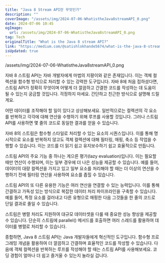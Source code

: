 ```yaml
---
title: "Java 8 Stream API란 무엇인가"
description: ""
coverImage: "/assets/img/2024-07-06-WhatistheJava8streamAPI_0.png"
date: 2024-07-06 10:45
ogImage: 
  url: /assets/img/2024-07-06-WhatistheJava8streamAPI_0.png
tag: Tech
originalTitle: "What is the Java 8 stream API?"
link: "https://medium.com/@satishlokhande5674/what-is-the-java-8-stream-api-9b61ab142618"
isUpdated: true
---
```







/assets/img/2024-07-06-WhatistheJava8streamAPI_0.png

자바 8 스트림 API는 자바 개발자에게 마법의 지팡이와 같은 존재입니다. 이는 객체 컬렉션을 함수형 방식으로 처리할 수 있는 강력한 도구입니다. 자바 8에 처음 접하셨다면, 스트림 API가 정확히 무엇이며 어떻게 더 깔끔하고 간결한 코드를 작성하는 데 도움이 될 수 있는지 궁금할 것입니다. 걱정하지 마세요. 간단하고 친근한 방식으로 설명해 드릴게요.

어떤 데이터를 조작해야 할 일이 있다고 상상해보세요. 일반적으로는 컬렉션의 각 요소를 반복하고 각각에 대해 연산을 수행하기 위해 루프를 사용할 것입니다. 그러나 스트림 API를 사용하면 몇 줄의 코드로 동일한 결과를 얻을 수 있습니다.

자바 8의 스트림은 함수형 스타일로 처리할 수 있는 요소의 시퀀스입니다. 이를 통해 명시적으로 요소를 반복하지 않고도 객체 컬렉션에 대해 필터링, 매핑, 축소 등 작업을 수행할 수 있습니다. 이는 코드를 더 읽기 쉽고 유지보수하기 쉽고 효율적으로 만듭니다.


<div class="content-ad"></div>

스트림 API의 주요 기능 중 하나는 게으른 평가(lazy evaluation)입니다. 이는 필요할 때만 연산이 수행되며, 이는 일부 경우에 더 나은 성능을 제공할 수 있습니다. 예를 들어, 데이터의 대량 컬렉션을 가지고 있고 일부 요소를 처리해야 할 때는 더 이상의 연산을 수행하기 전에 필터링 연산을 사용하여 요소를 좁힐 수 있습니다.

스트림 API의 또 다른 유용한 기능은 여러 연산을 연결할 수 있는 능력입니다. 이를 통해 간결하고 가독성 있는 방식으로 복잡한 데이터 처리 파이프라인을 구축할 수 있습니다. 예를 들어, 특정 요소를 걸러내고 다른 유형으로 매핑한 다음 그것들을 한 줄의 코드로 단일 결과로 줄일 수 있습니다.

스트림은 병렬 처리도 지원하여 대규모 데이터셋을 다룰 때 중요한 성능 향상을 제공할 수 있습니다. 단순히 스트림에 parallel() 메서드를 호출하면 여러 스레드를 활용하여 데이터를 병렬로 처리할 수 있습니다.

종합하면, Java 8 스트림 API는 Java 개발자들에게 혁신적인 도구입니다. 함수형 프로그래밍 개념을 활용하여 더 깔끔하고 간결하며 효율적인 코드를 작성할 수 있습니다. 다음에 객체 컬렉션을 반복하는 루프를 작성해야 할 때는 스트림 API를 사용해보세요. 코딩 경험이 얼마나 더 쉽고 즐거울 수 있는지 놀라실 겁니다.